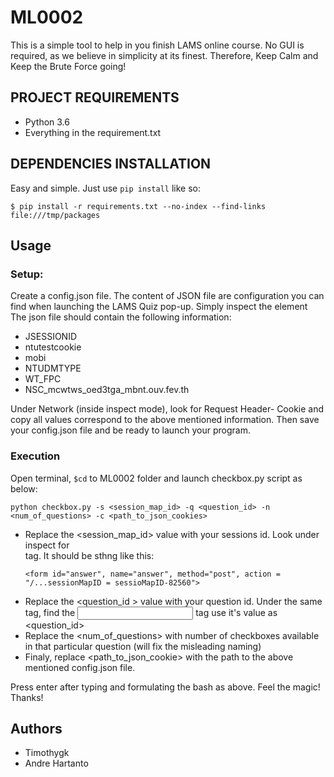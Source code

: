 # ML0002
This is a simple tool to help in you finish LAMS online course. No GUI is required, as we believe in simplicity at its finest.
Therefore, Keep Calm and Keep the Brute Force going!

## PROJECT REQUIREMENTS
- Python 3.6
- Everything in the requirement.txt

## DEPENDENCIES INSTALLATION
Easy and simple. Just use `pip install` like so:

```
$ pip install -r requirements.txt --no-index --find-links file:///tmp/packages
```

## Usage

### Setup:
Create a config.json file. The content of JSON file are configuration you can find when launching the LAMS Quiz pop-up. Simply inspect the element The json file should contain the following information:
- JSESSIONID
- ntutestcookie
- mobi
- NTUDMTYPE
- WT_FPC
- NSC_mcwtws_oed3tga_mbnt.ouv.fev.th

Under Network (inside inspect mode), look for Request Header- Cookie and copy all values correspond to the above mentioned information. Then save your config.json file and be ready to launch your program.

### Execution
Open terminal, `$cd` to ML0002 folder and launch checkbox.py script as below:
```
python checkbox.py -s <session_map_id> -q <question_id> -n <num_of_questions> -c <path_to_json_cookies>
```
- Replace the <session_map_id> value with your sessions id. Look under inspect for <form> tag. It should be sthng like this:
  ```
  <form id="answer", name="answer", method="post", action = "/...sessionMapID = sessioMapID-82560">
  ```
- Replace the <question_id > value with your question id. Under the same <form> tag, find the <input> tag use it's value as <question_id>
- Replace the <num_of_questions> with number of checkboxes available in that particular question (will fix the misleading naming)
- Finaly, replace <path_to_json_cookie> with the path to the above mentioned config.json file.

Press enter after typing and formulating the bash as above.
Feel the magic! Thanks!

## Authors
- Timothygk
- Andre Hartanto
